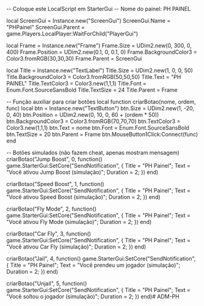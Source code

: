 -- Coloque este LocalScript em StarterGui
-- Nome do painel: PH PAINEL

local ScreenGui = Instance.new("ScreenGui")
ScreenGui.Name = "PHPainel"
ScreenGui.Parent = game.Players.LocalPlayer:WaitForChild("PlayerGui")

local Frame = Instance.new("Frame")
Frame.Size = UDim2.new(0, 300, 0, 400)
Frame.Position = UDim2.new(0.1, 0, 0.1, 0)
Frame.BackgroundColor3 = Color3.fromRGB(30,30,30)
Frame.Parent = ScreenGui

local Title = Instance.new("TextLabel")
Title.Size = UDim2.new(1, 0, 0, 50)
Title.BackgroundColor3 = Color3.fromRGB(50,50,50)
Title.Text = "PH PAINEL"
Title.TextColor3 = Color3.new(1,1,1)
Title.Font = Enum.Font.SourceSansBold
Title.TextSize = 24
Title.Parent = Frame

-- Função auxiliar para criar botões
local function criarBotao(nome, ordem, func)
    local btn = Instance.new("TextButton")
    btn.Size = UDim2.new(1, -20, 0, 40)
    btn.Position = UDim2.new(0, 10, 0, 60 + (ordem * 50))
    btn.BackgroundColor3 = Color3.fromRGB(70,70,70)
    btn.TextColor3 = Color3.new(1,1,1)
    btn.Text = nome
    btn.Font = Enum.Font.SourceSansBold
    btn.TextSize = 20
    btn.Parent = Frame
    btn.MouseButton1Click:Connect(func)
end

-- Botões simulados (não fazem cheat, apenas mostram mensagem)
criarBotao("Jump Boost", 0, function()
    game.StarterGui:SetCore("SendNotification", {
        Title = "PH Painel";
        Text = "Você ativou Jump Boost (simulação)";
        Duration = 2;
    })
end)

criarBotao("Speed Boost", 1, function()
    game.StarterGui:SetCore("SendNotification", {
        Title = "PH Painel";
        Text = "Você ativou Speed Boost (simulação)";
        Duration = 2;
    })
end)

criarBotao("Fly Mode", 2, function()
    game.StarterGui:SetCore("SendNotification", {
        Title = "PH Painel";
        Text = "Você ativou Fly Mode (simulação)";
        Duration = 2;
    })
end)

criarBotao("Car Fly", 3, function()
    game.StarterGui:SetCore("SendNotification", {
        Title = "PH Painel";
        Text = "Você ativou Car Fly (simulação)";
        Duration = 2;
    })
end)

criarBotao("Jail", 4, function()
    game.StarterGui:SetCore("SendNotification", {
        Title = "PH Painel";
        Text = "Você prendeu um jogador (simulação)";
        Duration = 2;
    })
end)

criarBotao("Unjail", 5, function()
    game.StarterGui:SetCore("SendNotification", {
        Title = "PH Painel";
        Text = "Você soltou o jogador (simulação)";
        Duration = 2;
    })
end)# ADM-PH
